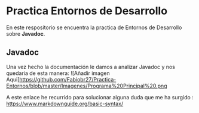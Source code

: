 # Practica Entornos de Desarrollo

En este respositorio se encuentra la practica de  Entornos de Desarrollo sobre     **Javadoc**. 
## Javadoc
Una vez hecho la documentación le damos a analizar Javadoc y nos quedaria de esta manera:
![Añadir imagen Aqui]https://github.com/Fabiobr27/Practica-Entornos/blob/master/Imagenes/Programa%20Principal%20.png

  

A este enlace he recurrido para solucionar alguna duda que me ha surgido : https://www.markdownguide.org/basic-syntax/
